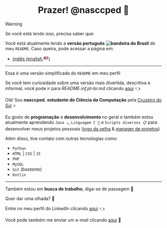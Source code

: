 <h1 align="center">Prazer! @nasccped 👋</h1>

<!-- conteúdo de aviso -->
> [!WARNING]
>
> Se você está lendo isso, precisa saber que:
>
> Você está atualmente lendo a **versão português <img
> src="./assets/flag-brazil.png"
> style="height: 1rem"
> alt="bandeira do Brasil">** do meu `README`.
> Caso queira, pode acessar a página em:
> - [inglês (english <img src="./assets/flag-usa.png" style="height: 1rem" alt="bandeira dos EUA">)][profile-link]
>
> ---
>
> Essa é uma versão simplificada do `README` em meu perfil
>
> Se você tem curiosidade sobre uma versão mais divertida,
> descritiva e informal, você pode ir para _README.inf.pt-br.md_
> clicando [aqui][inf-readme-ptbr-link] 👈


<!-- seção sobre mim -->
Olá! Sou **nasccped**, **estudante de Ciência da Computação** pela
[Cruzeiro do Sul][cruzeiro-do-sul-link] ⭐

Eu gosto de **programação** e **desenvolvimento** no geral e também
estou atualmente aprendendo `Java ☕`, `Linguagem C 📠` e
`Scripts diversos 📋` para desenvolver meus projetos pessoais
([jogo da velha][tic-tac-low-repo] &
[manager de projetos][kojamp-man-repo])

Além disso, tive contato com outras tecnologias como:
- `Python`
- `HTML` | `CSS` | `JS`
- `PHP`
- `MySQL`
- `Git` _(bastante)_
- `Kotlin`


---

<!-- seção de trabalho -->
Também estou em **busca de trabalho**, diga-se de passagem 💼

Quer dar uma olhada? 👀

Entre no meu perfil do LinkedIn clicando [aqui][linkedin-link] 👈

Você pode também me enviar um e-mail clicando [aqui][sendme-an-email] 📩

<!-- links -->
[profile-link]: https://github.com/nasccped
[inf-readme-ptbr-link]: ./README.inf.pt-br.md
[cruzeiro-do-sul-link]: https://www.cruzeirodosul.edu.br/
[tic-tac-low-repo]: https://github.com/nasccped/tic-tac-low
[kojamp-man-repo]: https://github.com/nasccped/kojamp-man
[linkedin-link]: https://www.linkedin.com/in/nasccped/
[sendme-an-email]: mailto:pdbt.contact@gmail.com?subject=Coloque%20o%20t%C3%ADtulo%20da%20mensagem%20aqui%20%20%E2%9C%8D%EF%B8%8F&body=N%C3%A3o%20se%20esque%C3%A7a%20de%20adicionar...%20bem...%20a%20mensagem%20%F0%9F%98%85
